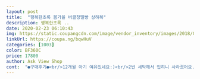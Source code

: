 ```yaml
---
layout: post 
title:  "행복한초록 봄가을 버클청멜빵 상하복" 
description: 행복한초록 ..
date: 2020-02-23 06:10:43 
img: https://static.coupangcdn.com/image/vendor_inventory/images/2018/09/05/18/1/3cd50439-9e10-44b9-931f-702f3475d979.jpg 
linkUrl: https://coupa.ng/bqwHuV 
categories: [1003] 
color: BF360C 
price: 17800 
author: Ask View Shop 
cont:  "●구매후기●<br/>12개월 아기 여유있네요:)<br/>2번 세탁해서 입히니 사라졌어요.<br/><br/>그래두 이왕 샀으니 귀여운맛에 잘입혀볼께요<br/>근데 지퍼나 단추가없으니 입힐때 좀많이 번거롭더라구요<br/>기저귀 갈때도 벗겼다입혀야해서 짱불편ㅠ<br/>너무 좋습니다.<br/><br/>다들이쁘다고 하더라구요^^<br/>도착해서 세탁하고 외출할때 입혀서 갔는데<br/>동대문이나 인터넷이서 버클만 구입해서 끼면 되니까요<br/>바지는 완전 졸귀탱입니다.<br/><br/>바지에서 냄새가 조금 낫는데<br/>반응 너무 좋았어요:)<br/>버클이 쇠로되있으면 세탁하고 입다보면 쇠가 녹슬거나할텐데<br/>버클이 플라스틱이라서 저는 좋은거같아요<br/>상품평이 안좋아서 고민하다가 구매핬는데<br/>이 가격에 이렇게 귀여운 옷이라니<br/>입히니까 너무 귀여워요<br/>전 만족합니다^^<br/>플라스틱은 세탁할때는 빼고 하면 되고 부러지거나하면<br/>흰티도 쉽게 늘어나거나 하지 않을 것 같고<br/>" 
---
```

